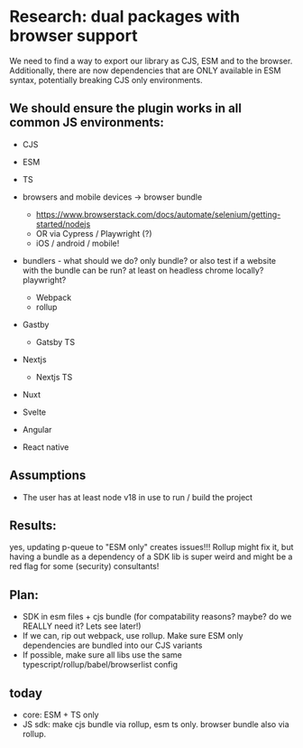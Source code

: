 # Research: dual packages with browser support

We need to find a way to export our library as CJS, ESM and to the browser. Additionally, there are now dependencies that are ONLY available in ESM syntax, potentially breaking CJS only environments.

## We should ensure the plugin works in all common JS environments:

- CJS
- ESM
- TS
- browsers and mobile devices -> browser bundle
  - https://www.browserstack.com/docs/automate/selenium/getting-started/nodejs
  - OR via Cypress / Playwright (?) 
  - iOS / android / mobile!
- bundlers - what should we do? only bundle? or also test if a website with the bundle can be run? at least on headless chrome locally? playwright?
  - Webpack
  - rollup
- Gastby
  - Gatsby TS
- Nextjs
  - Nextjs TS

- Nuxt
- Svelte
- Angular
- React native

## Assumptions

- The user has at least node v18 in use to run / build the project


## Results:

yes, updating p-queue to "ESM only" creates issues!!! Rollup might fix it, but having a bundle as a dependency of a SDK lib is super weird and might be a red flag for some (security) consultants!


## Plan:

* SDK in esm files + cjs bundle (for compatability reasons? maybe? do we REALLY need it?  Lets see later!)
* If we can, rip out webpack, use rollup. Make sure ESM only dependencies are bundled into our CJS variants
* If possible, make sure all libs use the same typescript/rollup/babel/browserlist config


## today

* core: ESM + TS only
* JS sdk: make cjs bundle via rollup, esm ts only. browser bundle also via rollup.